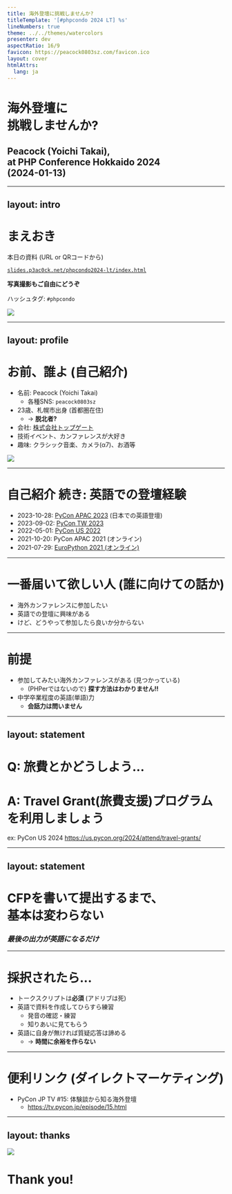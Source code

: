 ```yaml
---
title: 海外登壇に挑戦しませんか?
titleTemplate: '[#phpcondo 2024 LT] %s'
lineNumbers: true
theme: ../../themes/watercolors
presenter: dev
aspectRatio: 16/9
favicon: https://peacock0803sz.com/favicon.ico
layout: cover
htmlAttrs:
  lang: ja
---
```


# 海外登壇に<br>挑戦しませんか?

## Peacock (Yoichi Takai), <br> at PHP Conference Hokkaido 2024 <br> (2024-01-13)

---
layout: intro
---

# まえおき

<div class="head">
<div class="inner">

本日の資料 (URL or QRコードから)

</div>

[`slides.p3ac0ck.net/phpcondo2024-lt/index.html`](https://slides.p3ac0ck.net/phpcondo2024-lt/index.html)

</div>

<div class="box">
<div class="inner">

**写真撮影もご自由にどうぞ <twemoji-camera />**

ハッシュタグ: `#phpcondo`

</div>

<img src="/images/qrcode.svg" />
</div>

---
layout: profile
---

<div class="box">
<div class="inner">

# お前、誰よ (自己紹介)

- 名前: Peacock (Yoichi Takai)
    - 各種SNS: `peacock0803sz`
- 23歳、札幌市出身 (首都圏在住)
    - -> **脱北者?**
- 会社: [株式会社トップゲート](https://www.topgate.co.jp/)
- 技術イベント、カンファレンスが大好き
- 趣味: クラシック音楽、カメラ(α7)、お酒等

</div>
<img src="https://avatars.githubusercontent.com/u/33555487" />
</div>

---

# 自己紹介 続き: 英語での登壇経験

- 2023-10-28: [PyCon APAC 2023](https://2023-apac.pycon.jp/timetable?id=XEGZUD) (日本での英語登壇)
- 2023-09-02: [PyCon TW 2023](https://tw.pycon.org/2023/en-us/conference/talk/274)
- 2022-05-01: [PyCon US 2022](https://pycon-archive.python.org/2022/schedule/presentation/23/index.html)
- 2021-10-20: PyCon APAC 2021 (オンライン)
- 2021-07-29: [EuroPython 2021 (オンライン)](https://ep2021.europython.eu/talks/ASCmqFk-getting-started-with-statically-typed-programming-in-python-310/)

---

# 一番届いて欲しい人 (誰に向けての話か)

- 海外カンファレンスに参加したい
- 英語での登壇に興味がある
- けど、どうやって参加したら良いか分からない

---

# 前提

- 参加してみたい海外カンファレンスがある (見つかっている)
    - (PHPerではないので) **探す方法はわかりません!!**
- 中学卒業程度の英語(単語)力
    - **会話力は問いません**

---
layout: statement
---

# Q: 旅費とかどうしよう...

# A: Travel Grant(旅費支援)プログラムを利用しましょう

ex: PyCon US 2024 <https://us.pycon.org/2024/attend/travel-grants/>

---
layout: statement
---

# CFPを書いて提出するまで、<br>基本は変わらない

### *最後の出力が英語になるだけ*

---

# 採択されたら...

- トークスクリプトは**必須** (アドリブは死)
- 英語で資料を作成してひらすら練習
    - 発音の確認・練習
    - 知りあいに見てもらう
- 英語に自身が無ければ質疑応答は諦める
    - -> **時間に余裕を作らない**

---

# 便利リンク (ダイレクトマーケティング)

- PyCon JP TV #15: 体験談から知る海外登壇
    - <https://tv.pycon.jp/episode/15.html>
---
layout: thanks
---

<div class="box">
<img src="/images/qrcode.svg" />

# Thank you!

</div>
